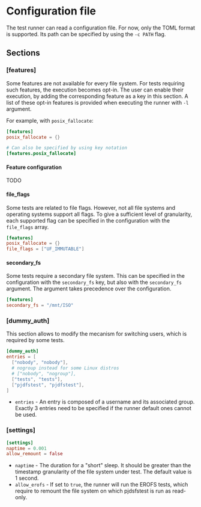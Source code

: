 # Configuration file

The test runner can read a configuration file. For now, only the TOML format is supported.
Its path can be specified by using the `-c PATH` flag.

## Sections

### [features]

Some features are not available for every file system.
For tests requiring such features,
the execution becomes opt-in.
The user can enable their execution,
by adding the corresponding feature as a key in this section.
A list of these opt-in features is provided
when executing the runner with `-l` argument.

For example, with `posix_fallocate`:

```toml
[features]
posix_fallocate = {}

# Can also be specified by using key notation
[features.posix_fallocate]
```

#### Feature configuration

TODO

#### file_flags

Some tests are related to file flags.
However, not all file systems and operating systems support all flags.
To give a sufficient level of granularity, each supported flag can be
specified in the configuration with the `file_flags` array.

```toml
[features]
posix_fallocate = {}
file_flags = ["UF_IMMUTABLE"]
```

#### secondary_fs

Some tests require a secondary file system.
This can be specified in the configuration with the `secondary_fs` key,
but also with the `secondary_fs` argument.
The argument takes precedence over the configuration.

```toml
[features]
secondary_fs = "/mnt/ISO"
```

### [dummy_auth]

This section allows to modify the mecanism for switching users, which is required by some tests.

```toml
[dummy_auth]
entries = [
  ["nobody", "nobody"],
  # nogroup instead for some Linux distros
  # ["nobody", "nogroup"],
  ["tests", "tests"],
  ["pjdfstest", "pjdfstest"],
]
```

- `entries` - An entry is composed of a username and its associated group.
  Exactly 3 entries need to be specified if the runner default ones cannot be used.

### [settings]

```toml
[settings]
naptime = 0.001
allow_remount = false
```

- `naptime` - The duration for a "short" sleep. It should be greater than the
  timestamp granularity of the file system under test. The default value is 1
  second.
- `allow_erofs` - If set to `true`, the runner will run the EROFS tests,
  which require to remount the file system on which
  pjdsfstest is run as read-only.